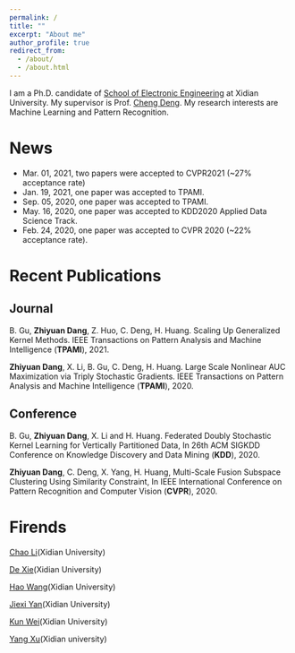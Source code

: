 ```yaml
---
permalink: /
title: ""
excerpt: "About me"
author_profile: true
redirect_from: 
  - /about/
  - /about.html
---
```


I am a Ph.D. candidate of [School of Electronic Engineering](http://see.xidian.edu.cn/) at Xidian University. My supervisor is Prof. [Cheng Deng](http://see.xidian.edu.cn/faculty/chdeng/). My research interests are Machine Learning and Pattern Recognition. 


# News
* Mar. 01, 2021, two papers were accepted to CVPR2021 (~27% acceptance rate)
* Jan. 19, 2021, one paper was accepted to TPAMI.
* Sep. 05, 2020, one paper was accepted to TPAMI.
* May. 16, 2020, one paper was accepted to KDD2020 Applied Data Science Track.
* Feb. 24, 2020, one paper was accepted to CVPR 2020 (~22% acceptance rate).

# Recent Publications
## Journal
B. Gu, **Zhiyuan Dang**, Z. Huo, C. Deng, H. Huang. Scaling Up Generalized Kernel Methods. IEEE Transactions on Pattern Analysis and Machine Intelligence (**TPAMI**), 2021.

**Zhiyuan Dang**, X. Li, B. Gu, C. Deng, H. Huang. Large Scale Nonlinear AUC Maximization via Triply Stochastic Gradients. IEEE Transactions on Pattern Analysis and Machine Intelligence (**TPAMI**), 2020.

## Conference
B. Gu, **Zhiyuan Dang**, X. Li and H. Huang. Federated Doubly Stochastic Kernel Learning for Vertically Partitioned Data, In 26th ACM SIGKDD Conference on Knowledge Discovery and Data Mining (**KDD**), 2020.

**Zhiyuan Dang**, C. Deng, X. Yang, H. Huang, Multi-Scale Fusion Subspace Clustering Using Similarity Constraint, In IEEE International Conference on Pattern Recognition and Computer Vision (**CVPR**), 2020.


# Firends
[Chao Li](https://chaoli1991.github.io/)(Xidian University)

[De Xie](https://shadowxiede.github.io/)(Xidian University)

[Hao Wang](https://haowang1992.github.io/)(Xidian University)

[Jiexi Yan](https://JiexiYan.github.io)(Xidian University)

[Kun Wei](https://drkun.github.io/xdkunwei.github.io/)(Xidian University)

[Yang Xu](https://xdxuyang.github.io/)(Xidian university)
